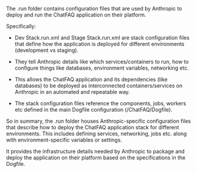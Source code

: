 The .run folder contains configuration files that are used by Anthropic to deploy and run the ChatFAQ application on their platform.

Specifically:

- Dev Stack.run.xml and Stage Stack.run.xml are stack configuration files that define how the application is deployed for different environments (development vs staging).

- They tell Anthropic details like which services/containers to run, how to configure things like databases, environment variables, networking etc.

- This allows the ChatFAQ application and its dependencies (like databases) to be deployed as interconnected containers/services on Anthropic in an automated and repeatable way.

- The stack configuration files reference the components, jobs, workers etc defined in the main Dogfile configuration (/ChatFAQ/Dogfile).

So in summary, the .run folder houses Anthropic-specific configuration files that describe how to deploy the ChatFAQ application stack for different environments. This includes defining services, networking, jobs etc. along with environment-specific variables or settings.

It provides the infrastructure details needed by Anthropic to package and deploy the application on their platform based on the specifications in the Dogfile.
